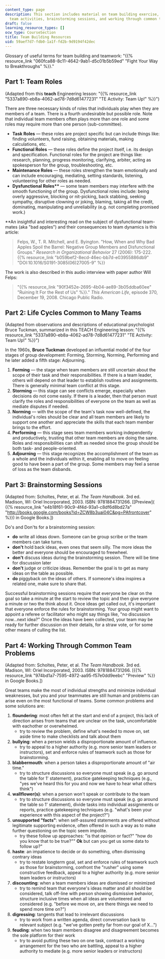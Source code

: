 ```yaml
---
content_type: page
description: This section includes material on team building exercise, like team roles,
  team activities, brainstorming sessions, and working through common team problems.
draft: false
learning_resource_types: []
ocw_type: CourseSection
title: Team Building Resources
uid: 59aef7d7-fdb0-1a1f-fd2b-9d9194f42dec
---
```

Glossary of useful terms for team building and teamwork: "{{% resource_link "060fca88-8c11-4642-9ab1-d5c01b5b59ed" "Fight Your Way to Breakthroughs" %}}."

## Part 1: Team Roles

(Adapted from this **teach** Engineering lesson: "{{% resource_link "5337a890-eb8a-4062-ad78-7d8d61477231" "TE Activity: Team Up!" %}}")

There are three necessary kinds of roles that individuals play when they are members of a team. There is a fourth undesirable but possible role. Note that individual team members often plays more than one role and some roles may require more than one person (sub-committee).

- **Task Roles** — these roles are project specific but can include things like: finding volunteers, fund raising, obtaining materials, making calculations, etc.
- **Functional Roles** — these roles define the project itself, i.e. its design and specification. Functional roles for the project are things like: research, planning, progress monitoring, clarifying, arbiter, acting as spokesperson for the group, troubleshooting, etc.
- **Maintenance Roles** — these roles strengthen the team emotionally and can include encouraging, mediating, setting standards, listening, volunteering for other roles as needed.
- **Dysfunctional Roles\*\*** — some team members may interfere with the smooth functioning of the group. Dysfunctional roles include: being overly aggressive, blocking or nit-picking, back stabbing, seeking sympathy, disruptive clowning or joking, blaming, taking all the credit, dominating, manipulating and unreliability (e.g. not completing promised work.)

\*\*An insightful and interesting read on the subject of dysfunctional team-mates (aka "bad apples") and their consequences to team dynamics is this article:

> Felps, W., T. R. Mitchell, and E. Byington. "How, When and Why Bad Apples Spoil the Barrel: Negative Group Members and Disfunctional Groups." *Research in Organizational Behavior* 27 (2006): 175-222. {{% resource_link "b059bef2-8ecd-46ec-bb7d-e03955886db9" "DOI:10.1016/S0191-3085(06)27005-9" %}}

The work is also described in this audio interview with paper author Will Felps:

> "{{% resource_link "90f3452e-2695-4b04-ae89-3b05ddba60ee" "Ruining It For the Rest of Us" %}}." *This American Life*, episode 370, December 19, 2008. Chicago Public Radio.

## Part 2: Life Cycles Common to Many Teams

(Adapted from observations and descriptions of educational psychologist Bruce Tuckman, summarized in this TEACH Engineering lesson: "{{% resource_link "5337a890-eb8a-4062-ad78-7d8d61477231" "TE Activity: Team Up!" %}}")

In the 1960s, **Bruce Tuckman** developed an influential model of the four stages of group development: Forming, Storming, Norming, Performing and he later added a fifth stage: Adjourning.

1. **Forming** — the stage when team members are still uncertain about the scope of their task and their responsibilities. If there is a team leader, others will depend on that leader to establish routines and assignments. There is generally minimal team conflict at this stage.
2. **Storming** — this stage can see conflicts emerge, especially when decisions do not come easily. If there is a leader, then that person must clarify the roles and responsibilities of everyone on the team as well as mediate disputes if needed.
3. **Norming** — with the scope of the team's task now well-defined, the individual's roles should be clear and all team members are likely to support one another and appreciate the skills that each team member brings to the effort.
4. **Performing** — this stage sees team members working independently and productively, trusting that other team members are doing the same. Roles and responsibilities can shift as needed since the group should be both task- and people-oriented.
5. **Adjourning** — this stage recognizes the accomplishment of the team as a whole and the individuals within it, enabling all to move on feeling good to have been a part of the group. Some members may feel a sense of loss as the team disbands.

## Part 3: Brainstorming Sessions

(Adapted from: Scholtes, Peter, et al. *The Team Handbook*. 3rd ed. Madison, WI: Oriel Incorporated, 2003. ISBN: 9781884731266. \[\[Preview\](  
{{% resource_link "e4b18f61-90c9-4f4d-93a1-c8df6d8bd27a" "http://books.google.com/books?id=ZCW8b3uai04C&pg=PAfrontcover" %}}) in Google Books.\])

Do's and Don'ts for a brainstorming session:

- **do** write all ideas down. Someone can be group scribe or the team members can take turns.
- **don't** hold back ideas, even ones that seem silly. The more ideas the better and everyone should be encouraged to freewheel.
- **don't** discuss ideas during the brainstorming session. There will be time for discussion later
- **don't** judge or criticize ideas. Remember the goal is to get as many ideas on the table as possible.
- **do** piggyback on the ideas of others. If someone's idea inspires a related one, make sure to share that.

Successful brainstorming sessions require that everyone be clear on the goal so take a minute at the start to review the topic and then give everyone a minute or two the think about it. Once ideas get called out, it's important that everyone enforce the rules for brainstorming. Your group might want to appoint a referee or facilitator who might say things like, "no discussion now…next idea?" Once the ideas have been collected, your team may be ready for further discussion on their details, for a straw vote, or for some other means of culling the list.

## Part 4: Working Through Common Team Problems

(Adapted from: Scholtes, Peter, et al. *The Team Handbook*. 3rd ed. Madison, WI: Oriel Incorporated, 2003. ISBN: 9781884731266. \[{{% resource_link "974bd1a7-7595-4972-aa95-f57e0dd9eebc" "Preview" %}} in Google Books.\])

Great teams make the most of individual strengths and minimize individual weaknesses, but you and your teammates are still human and problems can arise even on the most functional of teams. Some common problems and some solutions are:

1. **floundering**: most often felt at the start and end of a project, this lack of direction arises from teams that are unclear on the task, uncomfortable with eachother or overwhelmed.
    - try to review the problem, define what's needed to move on, set aside time to make checklists and talk about them
2. **bullying**: when a person wields a disproportionate amount of influence.
    - try to appeal to a higher authority (e.g. more senior team leaders or instructors), set and enforce rules of teamwork such as those for brainstorming.
3. **blabbermouth**: when a person takes a disproportionate amount of "air time."
    - try to structure discussions so everyone must speak (e.g. go around the table for 1' statement), practice gatekeeping techniques (e.g., "yes we've heard this for you and now we have to hear what others think")
4. **wallflower(s)**: when a person won't speak or contribute to the team
    - try to structure discussions so everyone must speak (e.g. go around the table so 1' statement), divide tasks into individual assignments or reports, practice gatekeeping techniques (e.g. "what's been your experience with this aspect of the project?")
5. **unsupported "facts"**: when self-assured statements are offered without legitimate supporting evidence, often offered in such a way as to make further questioning on the topic seem impolite.
    - try these follow up approaches: "is that opinion or fact?" "how do you know that to be true?"" **Ok** but can you get us some data to follow up?"
6. **haste**: an impatience to decide or do something, often dismissing contrary ideas
    - try to restate longterm goal, set and enforce rules of teamwork such as those for brainstorming, confront the "rusher" using some constructive feedback, appeal to a higher authority (e.g. more senior team leaders or instructors)
7. **discounting**: when a team members ideas are dismissed or minimized
    - try to remind team that everyone's ideas matter and all should be considered, talk off-line with person showing dismissive behavior, structure inclusive times when all ideas are volunteered and considered (e.g. "before we move on, are there things we need to spend more time on?")
8. **digressing**: tangents that lead to irrelevant discussions
    - try to work from a written agenda, direct conversation back to relevant subject (e.g. "we've gotten pretty far from our goal of X…")
9. **feuding**: when two team members disagree and disagreement becomes the sole platform for their work
    - try to avoid putting these two on one task, contract a working arrangement for the two who are battling, appeal to a higher authority to mediate (e.g. more senior leaders or instructors)